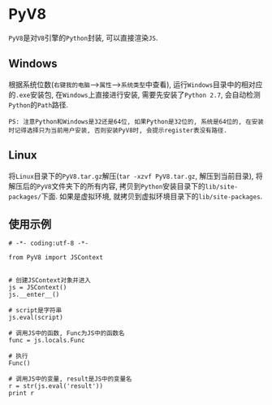 # PyV8
`PyV8`是对`V8`引擎的`Python`封装, 可以直接渲染`JS`.

## Windows
根据系统位数(`右键我的电脑`-->`属性`-->`系统类型`中查看), 运行`Windows`目录中的相对应的`.exe`安装包, 在`Windows`上直接进行安装, 需要先安装了`Python 2.7`, 会自动检测`Python`的`Path`路径.

```
PS: 注意Python和Windows是32还是64位, 如果Python是32位的, 系统是64位的, 在安装时记得选择只为当前用户安装, 否则安装PyV8时, 会提示register表没有路径.
```

## Linux
将`Linux`目录下的`PyV8.tar.gz`解压(`tar -xzvf PyV8.tar.gz`, 解压到当前目录), 将解压后的`PyV8`文件夹下的所有内容, 拷贝到`Python`安装目录下的`lib/site-packages/`下面. 如果是虚拟环境, 就拷贝到虚拟环境目录下的`lib/site-packages`.

## 使用示例
```
# -*- coding:utf-8 -*-

from PyV8 import JSContext


# 创建JSContext对象并进入
js = JSContext()
js.__enter__()

# script是字符串
js.eval(script)

# 调用JS中的函数, Func为JS中的函数名
func = js.locals.Func

# 执行
Func()

# 调用JS中的变量, result是JS中的变量名
r = str(js.eval('result'))
print r
```
